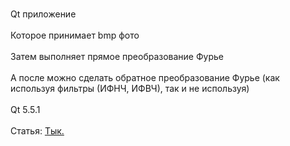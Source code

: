 <br> Qt приложение </br>
<br> Которое принимает bmp фото </br>
<br> Затем выполняет прямое преобразование Фурье </br>
<br> А после можно сделать обратное преобразование Фурье (как используя фильтры (ИФНЧ, ИФВЧ), так и не используя) </br>
<br> Qt 5.5.1 </br>
<br> Статья: <a href="https://disk.yandex.ru/i/Dwmam512M8VRvg"> Тык. </a></br>
